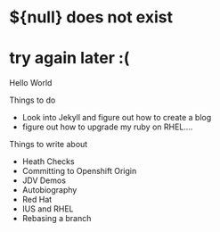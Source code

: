 # ${null} does not exist
# try again later :(

Hello World


Things to do

- Look into Jekyll and figure out how to create a blog
- figure out how to upgrade my ruby on RHEL....


Things to write about

- Heath Checks
- Committing to Openshift Origin 
- JDV Demos
- Autobiography
- Red Hat
- IUS and RHEL
- Rebasing a branch

